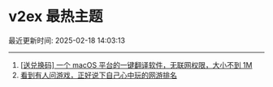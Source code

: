 # v2ex 最热主题

最近更新时间: 2025-02-18 14:03:13

--- 
1. [[送兑换码] 一个 macOS 平台的一键翻译软件，无联网权限，大小不到 1M](https://www.v2ex.com/t/1112174) 
2. [看到有人问游戏，正好说下自己心中玩的网游排名](https://www.v2ex.com/t/1112220) 
